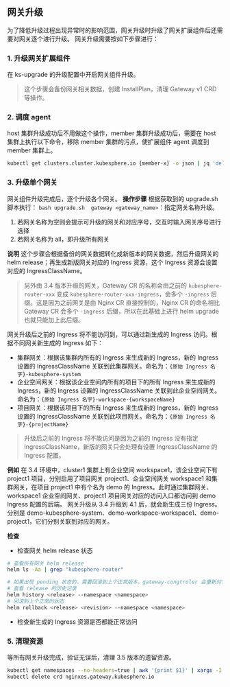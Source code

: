 ## 网关升级
为了降低升级过程出现异常时的影响范围，网关升级时升级了网关扩展组件后还需要对网关逐个进行升级。
网关升级需要按如下步骤进行：

### 1. 升级网关扩展组件
在 ks-upgrade 的升级配置中开启网关组件升级。
>这个步骤会备份网关相关数据，创建 InstallPlan，清理 Gateway v1 CRD 等操作。

### 2. 调度 agent
host 集群升级成功后不用做这个操作，member 集群升级成功后，需要在 host 集群上执行以下命令，移除 member 集群的污点，使扩展组件 agent 调度到 member 集群上。
```sh
kubectl get clusters.cluster.kubesphere.io {member-x} -o json | jq 'del(.status.conditions[] | select(.type=="Schedulable"))' | kubectl apply -f -
```

### 3. 升级单个网关
网关组件升级完成后，逐个升级各个网关。
**操作步骤**
根据获取到的 upgrade.sh 脚本执行：
`bash upgrade.sh  gateway <gateway_name>`：指定网关名称升级。
1. 若网关名称为空则会提示可升级的网关和对应序号，交互时输入网关序号进行选择
2. 若网关名称为 all，即升级所有网关

**说明**
这个步骤会根据备份的网关数据转化成新版本的网关数据，然后升级网关的 helm release；再生成新版网关对应的 Ingress 资源，这个 Ingress 资源会设置对应的 IngressClassName。

>另外由 3.4 版本升级的网关，Gateway CR 的名称会由之前的 `kubesphere-router-xxx` 变成 `kubesphere-router-xxx-ingress`，会多个 `-ingress` 后缀。这是因为之前网关是由 Nginx CR 直接控制的，Nginx CR 的命名相比 Gateway CR 会多个 `-ingress` 后缀，所以在此基础上进行 helm upgrade 也就只能加上此后缀。

网关升级后之前的 Ingress 将不能访问到，可以通过新生成的 Ingress 访问。根据不同网关新生成的 Ingress 如下：
- 集群网关：根据该集群内所有的 Ingress 来生成新的 Ingress，新的 Ingress 设置的 IngressClassName 关联到此集群网关。命名为：`{原始 Ingress 名字}-kubesphere-system`
- 企业空间网关：根据该企业空间内所有的项目下的所有 Ingress 来生成新的 Ingress，新的 Ingress 设置的 IngressClassName 关联到此企业空间网关。命名为：`{原始 Ingress 名字}-workspace-{workspaceName}`
- 项目网关：根据该项目下的所有 Ingress 来生成新的 Ingress，新的 Ingress 设置的 IngressClassName 关联到此项目网关。命名为：`{原始 Ingress 名字}-{projectName}`

>升级后之前的 Ingress 将不能访问是因为之前的 Ingress 没有指定 IngressClassName，新版的网关只会处理有设置 IngressClassName 的 Ingress 配置。

**例如**
在 3.4 环境中，cluster1 集群上有企业空间 workspace1，该企业空间下有 project1 项目，分别启用了项目网关 project1、企业空间网关 workspace1 和集群网关，在项目 project1 中有个名为 demo 的 Ingress。此时通过集群网关、workspace1 企业空间网关、project1 项目网关对应的访问入口都访问到 demo Ingress 配置的后端。
网关升级从 3.4 升级到 4.1 后，就会新生成三份 Ingress。分别是 demo-kubesphere-system、demo-workspace-workspace1、demo-project1，它们分别关联到对应的网关。

**检查**
- 检查网关 helm release 状态
```sh
# 查看所有网关 helm release
helm ls -Aa | grep "kubesphere-router"

# 如果出现 pending 状态的，需要回滚到上个正常版本，gateway-congtroler 会重新对它做升级处理
# 查看 release 的历史记录
helm history <release> --namespace <namespace>
# 回滚到上个正常的状态
helm rollback <release> <revision> --namespace <namespace>
```
- 检查新生成的 Ingress 资源是否都能正常访问

### 5. 清理资源
等所有网关升级完成，验证无误后，清理 3.5 版本的遗留资源。
```sh
kubectl get namespaces --no-headers=true | awk '{print $1}' | xargs -I {} sh -c 'kubectl get nginxes.gateway.kubesphere.io -n {} -o name | xargs -I % kubectl patch % -n {} --type=json -p="[{\"op\": \"remove\", \"path\": \"/metadata/finalizers\"}]";'
kubectl delete crd nginxes.gateway.kubesphere.io
```